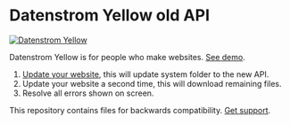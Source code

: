 Datenstrom Yellow old API
=========================
[![Datenstrom Yellow](https://raw.githubusercontent.com/datenstrom/yellow-developers/master/media/images/datenstrom-yellow-en.jpg)](https://datenstrom.se/yellow/)

Datenstrom Yellow is for people who make websites. [See demo](https://developers.datenstrom.se/).

1. [Update your website](https://github.com/datenstrom/yellow-extensions/tree/master/features/update#how-to-update-a-website), this will update system folder to the new API.
2. Update your website a second time, this will download remaining files.
3. Resolve all errors shown on screen.

This repository contains files for backwards compatibility. [Get support](https://developers.datenstrom.se/help/support).
